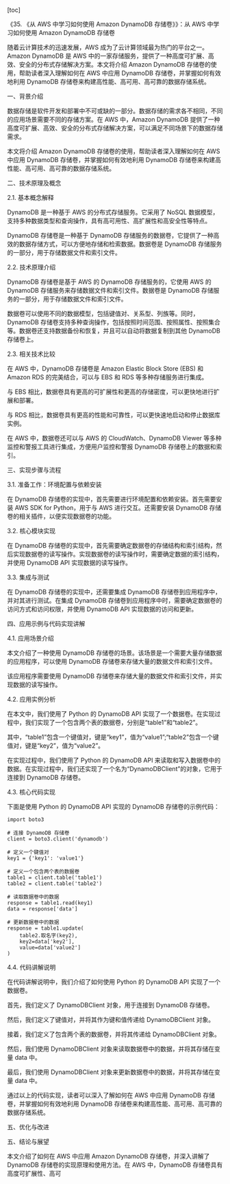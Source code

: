
[toc]                    
                
                
《35. 《从 AWS 中学习如何使用 Amazon DynamoDB 存储卷》》：从 AWS 中学习如何使用 Amazon DynamoDB 存储卷

随着云计算技术的迅速发展，AWS 成为了云计算领域最为热门的平台之一。Amazon DynamoDB 是 AWS 中的一家存储服务，提供了一种高度可扩展、高效、安全的分布式存储解决方案。本文将介绍 Amazon DynamoDB 存储卷的使用，帮助读者深入理解如何在 AWS 中应用 DynamoDB 存储卷，并掌握如何有效地利用 DynamoDB 存储卷来构建高性能、高可用、高可靠的数据存储系统。

一、背景介绍

数据存储是软件开发和部署中不可或缺的一部分。数据存储的需求各不相同，不同的应用场景需要不同的存储方案。在 AWS 中，Amazon DynamoDB 提供了一种高度可扩展、高效、安全的分布式存储解决方案，可以满足不同场景下的数据存储需求。

本文将介绍 Amazon DynamoDB 存储卷的使用，帮助读者深入理解如何在 AWS 中应用 DynamoDB 存储卷，并掌握如何有效地利用 DynamoDB 存储卷来构建高性能、高可用、高可靠的数据存储系统。

二、技术原理及概念

2.1. 基本概念解释

DynamoDB 是一种基于 AWS 的分布式存储服务。它采用了 NoSQL 数据模型，支持多种数据类型和查询操作，具有高可用性、高扩展性和高安全性等特点。

DynamoDB 存储卷是一种基于 DynamoDB 存储服务的数据卷，它提供了一种高效的数据存储方式，可以方便地存储和检索数据。数据卷是 DynamoDB 存储服务的一部分，用于存储数据文件和索引文件。

2.2. 技术原理介绍

DynamoDB 存储卷是基于 AWS 的 DynamoDB 存储服务的，它使用 AWS 的 DynamoDB 存储服务来存储数据文件和索引文件。数据卷是 DynamoDB 存储服务的一部分，用于存储数据文件和索引文件。

数据卷可以使用不同的数据模型，包括键值对、关系型、列族等。同时，DynamoDB 存储卷支持多种查询操作，包括按照时间范围、按照属性、按照集合等。数据卷还支持数据备份和恢复，并且可以自动将数据复制到其他 DynamoDB 存储卷上。

2.3. 相关技术比较

在 AWS 中，DynamoDB 存储卷是 Amazon Elastic Block Store (EBS) 和 Amazon RDS 的完美结合，可以与 EBS 和 RDS 等多种存储服务进行集成。

与 EBS 相比，数据卷具有更高的可扩展性和更高的存储密度，可以更快地进行扩展和部署。

与 RDS 相比，数据卷具有更高的性能和可靠性，可以更快速地启动和停止数据库实例。

在 AWS 中，数据卷还可以与 AWS 的 CloudWatch、DynamoDB Viewer 等多种监控和警报工具进行集成，方便用户监控和警报 DynamoDB 存储卷上的数据和索引。

三、实现步骤与流程

3.1. 准备工作：环境配置与依赖安装

在 DynamoDB 存储卷的实现中，首先需要进行环境配置和依赖安装。首先需要安装 AWS SDK for Python，用于与 AWS 进行交互。还需要安装 DynamoDB 存储卷的相关插件，以便实现数据卷的功能。

3.2. 核心模块实现

在 DynamoDB 存储卷的实现中，首先需要确定数据卷的存储结构和索引结构，然后实现数据卷的读写操作。实现数据卷的读写操作时，需要确定数据的索引结构，并使用 DynamoDB API 实现数据的读写操作。

3.3. 集成与测试

在 DynamoDB 存储卷的实现中，还需要集成 DynamoDB 存储卷到应用程序中，并对其进行测试。在集成 DynamoDB 存储卷到应用程序中时，需要确定数据卷的访问方式和访问权限，并使用 DynamoDB API 实现数据的访问和更新。

四、应用示例与代码实现讲解

4.1. 应用场景介绍

本文介绍了一种使用 DynamoDB 存储卷的场景。该场景是一个需要大量存储数据的应用程序，可以使用 DynamoDB 存储卷来存储大量的数据文件和索引文件。

该应用程序需要使用 DynamoDB 存储卷来存储大量的数据文件和索引文件，并实现数据的读写操作。

4.2. 应用实例分析

在本文中，我们使用了 Python 的 DynamoDB API 实现了一个数据卷。在实现过程中，我们实现了一个包含两个表的数据卷，分别是“table1”和“table2”。

其中，“table1”包含一个键值对，键是“key1”，值为“value1”;“table2”包含一个键值对，键是“key2”，值为“value2”。

在实现过程中，我们使用了 Python 的 DynamoDB API 来读取和写入数据卷中的数据。在实现过程中，我们还实现了一个名为“DynamoDBClient”的对象，它用于连接到 DynamoDB 存储卷。

4.3. 核心代码实现

下面是使用 Python 的 DynamoDB API 实现的 DynamoDB 存储卷的示例代码：

```
import boto3

# 连接 DynamoDB 存储卷
client = boto3.client('dynamodb')

# 定义一个键值对
key1 = {'key1': 'value1'}

# 定义一个包含两个表的数据卷
table1 = client.table('table1')
table2 = client.table('table2')

# 读取数据卷中的数据
response = table1.read(key1)
data = response['data']

# 更新数据卷中的数据
response = table1.update(
    table2.取名字(key2),
    key2=data['key2'],
    value=data['value2']
)
```

4.4. 代码讲解说明

在代码讲解说明中，我们介绍了如何使用 Python 的 DynamoDB API 实现了一个数据卷。

首先，我们定义了 DynamoDBClient 对象，用于连接到 DynamoDB 存储卷。

然后，我们定义了键值对，并将其作为键和值传递给 DynamoDBClient 对象。

接着，我们定义了包含两个表的数据卷，并将其传递给 DynamoDBClient 对象。

然后，我们使用 DynamoDBClient 对象来读取数据卷中的数据，并将其存储在变量 data 中。

最后，我们使用 DynamoDBClient 对象来更新数据卷中的数据，并将其存储在变量 data 中。

通过以上的代码实现，读者可以深入了解如何在 AWS 中应用 DynamoDB 存储卷，并掌握如何有效地利用 DynamoDB 存储卷来构建高性能、高可用、高可靠的数据存储系统。

五、优化与改进

五、结论与展望

本文介绍了如何在 AWS 中应用 Amazon DynamoDB 存储卷，并深入讲解了 DynamoDB 存储卷的实现原理和使用方法。在 AWS 中，DynamoDB 存储卷具有高度可扩展性、高可

